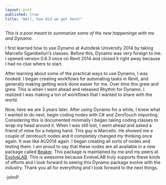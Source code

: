 ```yaml
---
layout: post
published: true
title: 'Well, how did we get here?'
---
```


_This is a post meant to summarize some of the new happenings with me and Dynamo._

I first learned how to use Dynamo at Autodesk University 2014 by taking Marcello Sgambelluri’s classes. Before this, Dynamo was very foreign to me. I opened version 0.6.3 once on Revit 2014 and closed it right away because I had no clue where to start.

After learning about some of the practical ways to use Dynamo, I was hooked. I began creating workflows for automating tasks in Revit, and generally making getting work done easier for me. Over time this grew and grew. This is when I went ahead and released Rhythm for Dynamo. I realized I was making a ton of workflows that I wanted to share with the world.

Now, here we are 3 years later. After using Dynamo for a while, I knew what I wanted to do next, begin coding nodes with C# and ZeroTouch importing. Considering this is documented minimally I began taking coding classes to wrap my head around it. When I was still lost, I went ahead and asked a friend of mine for a helping hand. This guy is Marcello. He showed me a couple of zerotouch nodes and it completely changed my thinking once again. It was like AU2014 again. I began creating all sorts of nodes and testing them. I am proud to say that these nodes are all available in a new package called [Beaker](https://evolvelabinc.github.io/BeakerForDynamo/). This package is maintained by me and my peers at [EvolveLAB](http://evolvebim.com). This is awesome because EvolveLAB truly supports these kinds of efforts and I look forward to seeing this Dynamo package evolve with the industry. Thank you all for everything and I look forward to the next things.

-johnP
